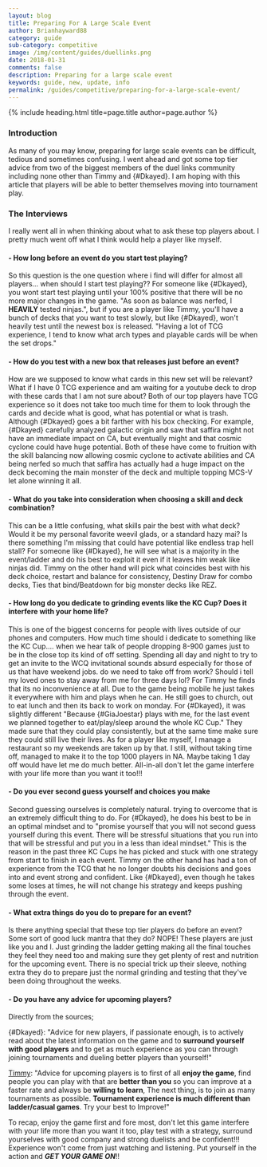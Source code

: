 ```yaml
---
layout: blog
title: Preparing For A Large Scale Event
author: Brianhayward88
category: guide
sub-category: competitive
image: /img/content/guides/duellinks.png
date: 2018-01-31
comments: false
description: Preparing for a large scale event
keywords: guide, new, update, info
permalink: /guides/competitive/preparing-for-a-large-scale-event/
---
```


{% include heading.html title=page.title author=page.author %}

### Introduction
As many of you may know, preparing for large scale events can be difficult, tedious and sometimes confusing. I went ahead and got some top tier advice from two of the biggest members of the duel links community including none other than Timmy and {#Dkayed}. I am hoping with this article that players will be able to better themselves moving into tournament play.

### The Interviews
I really went all in when thinking about what to ask these top players about. I pretty much went off what I think would help a player like myself. 

#### - How long before an event do you start test playing?
So this question is the one question where i find will differ for almost all players... when should I start test playing?? For someone like {#Dkayed}, you wont start test playing until your 100% positive that there will be no more major changes in the game. "As soon as balance was nerfed, I **HEAVILY** tested ninjas.", but if you are a player like Timmy, you'll have a bunch of decks that you want to test slowly, but like {#Dkayed}, won't heavily test until the newest box is released. "Having a lot of TCG experience, I tend to know what arch types and playable cards will be when the set drops."

#### - How do you test with a new box that releases just before an event?
How are we supposed to know what cards in this new set will be relevant? What if I have 0 TCG experience and am waiting for a youtube deck to drop with these cards that I am not sure about? Both of our top players have TCG experience so it does not take too much time for them to look through the cards and decide what is good, what has potential or what is trash.  Although {#Dkayed} goes a bit farther with his box checking. For example, {#Dkayed} carefully analyzed galactic origin and saw that saffira might not have an immediate impact on CA, but eventually might and that cosmic cyclone could have huge potential. Both of these have come to fruition with the skill balancing now allowing cosmic cyclone to activate abilities and CA being nerfed so much that saffira has actually had a huge impact on the deck becoming the main monster of the deck and multiple topping MCS-V let alone winning it all. 

#### - What do you take into consideration when choosing a skill and deck combination?
This can be a little confusing, what skills pair the best with what deck? Would it be my personal favorite weevil glads, or a standard hazy mai? Is there something I'm missing that could have potential like endless trap hell stall? For someone like {#Dkayed}, he will see what is a majority in the event/ladder and do his best to exploit it even if it leaves him weak like ninjas did. Timmy on the other hand will pick what coincides best with his deck choice, restart and balance for consistency, Destiny Draw for combo decks, Ties that bind/Beatdown for big monster decks like REZ.   

#### - How long do you dedicate to grinding events like the KC Cup? Does it interfere with your home life?
This is one of the biggest concerns for people with lives outside of our phones and computers. How much time should i dedicate to something like the KC Cup.... when we hear talk of people dropping 8-900 games just to be in the close top its kind of off setting. Spending all day and night to try to get an invite to the WCQ invitational sounds absurd especially for those of us that have weekend jobs. do we need to take off from work? Should i tell my loved ones to stay away from me for three days lol? For Timmy he finds that its no inconvenience at all. Due to the game being mobile he just takes it everywhere with him and plays when he can. He still goes to church, out to eat lunch and then its back to work on monday. For {#Dkayed}, it was slightly different "Because {#GiaJoestar} plays with me, for the last event we planned together to eat/play/sleep around the whole KC Cup." They made sure that they could play consistently, but at the same time make sure they could still live their lives. As for a player like myself, I manage a restaurant so my weekends are taken up by that. I still, without taking time off, managed to make it to the top 1000 players in NA. Maybe taking 1 day off would have let me do much better. All-in-all don't let the game interfere with your life more than you want it too!!!

#### - Do you ever second guess yourself and choices you make
Second guessing ourselves is completely natural. trying to overcome that is an extremely difficult thing to do. For {#Dkayed}, he does his best to be in an optimal mindset and to "promise yourself that you will not second guess yourself during this event. There will be stressful situations that you run into that will be stressful and put you in a less than ideal mindset." This is the reason in the past three KC Cups he has picked and stuck with one strategy from start to finish in each event. Timmy on the other hand has had a ton of experience from the TCG that he no longer doubts his decisions and goes into and event strong and confident. Like {#Dkayed}, even though he takes some loses at times, he will not change his strategy and keeps pushing through the event.

#### - What extra things do you do to prepare for an event?
Is there anything special that these top tier players do before an event? Some sort of good luck mantra that they do? NOPE! These players are just like you and I. Just grinding the ladder getting making all the final touches they feel they need too and making sure they get plenty of rest and nutrition for the upcoming event. There is no special trick up their sleeve, nothing extra they do to prepare just the normal grinding and testing that they've been doing throughout the weeks.
 
#### - Do you have any advice for upcoming players?

Directly from the sources;

{#Dkayed}: "Advice for new players, if passionate enough, is to actively read about the latest information on the game and to **surround yourself with good players** and to get as much experience as you can through joining tournaments and dueling better players than yourself!"

[Timmy](/authors/timmymon): "Advice for upcoming players is to first of all **enjoy the game**, find people you can play with that are **better than you** so you can improve at a faster rate and always be **willing to learn**, The next thing, is to join as many tournaments as possible. **Tournament experience is much different than ladder/casual games**. Try your best to Improve!"

To recap, enjoy the game first and fore most, don't let this game interfere with your life more than you want it too, play test with a strategy, surround yourselves with good company and strong duelists and be confident!!! Experience won't come from just watching and listening. Put yourself in the action and ***GET YOUR GAME ON***!!